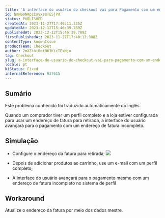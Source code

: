 ```yaml
---
title: 'A interface do usuário do checkout vai para Pagamento com um endereço de fatura incompleto para compradores com perfil completo'
id: NmN6oNKp1isyxssTE5jPR
status: PUBLISHED
createdAt: 2023-11-27T17:40:11.335Z
updatedAt: 2023-12-12T15:46:39.789Z
publishedAt: 2023-12-12T15:46:39.789Z
firstPublishedAt: 2023-11-27T17:40:12.008Z
contentType: knownIssue
productTeam: Checkout
author: 2mXZkbi0oi061KicTExNjo
tag: Checkout
slug: a-interface-do-usuario-do-checkout-vai-para-pagamento-com-um-endereco-de-fatura-incompleto-para-compradores-com-perfil-completo
locale: pt
kiStatus: Fixed
internalReference: 937615
---
```


## Sumário

<div class="alert alert-info">
  <p>Este problema conhecido foi traduzido automaticamente do inglês.</p>
</div>


Quando um comprador tiver um perfil completo e a loja estiver configurada para usar um endereço de fatura para retirada, a interface do usuário avançará para o pagamento com um endereço de fatura incompleto.

## Simulação



- Configure o endereço da fatura para retirada;
 ![](https://vtexhelp.zendesk.com/attachments/token/1zJ19Lq9oJ5CHdkaHUfw4SAka/?name=image.png)

- Depois de adicionar produtos ao carrinho, use um e-mail com um perfil completo;
- A interface do usuário avançará para o pagamento mesmo com um endereço de fatura incompleto no sistema de perfil

## Workaround


Atualize o endereço da fatura por meio dos dados mestre.




